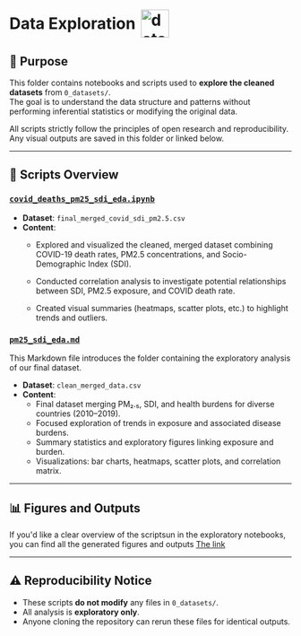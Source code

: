 <h1 style="display: flex; align-items: center;">
  Data Exploration
  <img src="../notes/images/data_exploration.gif" alt="data"
  style="height:50px; margin-left:10px;">
</h1>

## 📌 Purpose

This folder contains notebooks and scripts used to **explore the cleaned datasets**
from `0_datasets/`.  
The goal is to understand the data structure and patterns without performing
inferential statistics or modifying the original data.

All scripts strictly follow the principles of open research and reproducibility.
Any visual outputs are saved in this folder or linked below.

---

## 📄 Scripts Overview

### [`covid_deaths_pm25_sdi_eda.ipynb`](covid_deaths_pm25_sdi_eda.ipynb)

- **Dataset**: `final_merged_covid_sdi_pm2.5.csv`
- **Content**:
  - Explored and visualized the cleaned, merged dataset combining COVID-19 death
  rates, PM2.5 concentrations, and Socio-Demographic Index (SDI).

  - Conducted correlation analysis to investigate potential relationships between
SDI, PM2.5 exposure, and COVID death rate.
  - Created visual summaries (heatmaps, scatter plots, etc.) to highlight trends
  and outliers.

### [`pm25_sdi_eda.md`](pm25_sdi_eda.md)

This Markdown file introduces the folder containing the exploratory analysis of
our final dataset.

- **Dataset**: `clean_merged_data.csv`
- **Content**:
  - Final dataset merging PM₂.₅, SDI, and health burdens for diverse countries (2010–2019).
  - Focused exploration of trends in exposure and associated disease burdens.
  - Summary statistics and exploratory figures linking exposure and burden.
  - Visualizations: bar charts, heatmaps, scatter plots, and correlation matrix.

---

## 📊 Figures and Outputs

If you'd like a clear overview of the scriptsun in the exploratory notebooks,
you can find all the generated figures and outputs [The link](all_figures)

---

## ⚠️ Reproducibility Notice

- These scripts **do not modify** any files in `0_datasets/`.
- All analysis is **exploratory only**.
- Anyone cloning the repository can rerun these files for identical outputs.
